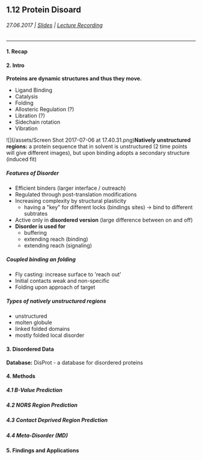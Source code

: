 ## 1.12 Protein Disoard

###### 27.06.2017 \| [Slides](https://www.rostlab.org/sites/default/files/fileadmin/teaching/SoSe17/PP1CS/cb1e_20170627_disorder.pdf) \| [Lecture Recording](https://www.youtube.com/watch?v=AYidbIDB0Mo&list=PLg46T0OlBIJ9abbsmUL-ux24DCpoUlC1J&index=11)

---

#### 1. Recap

#### 2. Intro

**Proteins are dynamic structures and thus they move.**

* Ligand Binding
* Catalysis
* Folding
* Allosteric Regulation \(?\)
* Libration \(?\)
* Sidechain rotation
* Vibration

![](/assets/Screen Shot 2017-07-06 at 17.40.31.png)**Natively unstructured regions:** a protein sequence that in solvent is unstructured \(2 time points will give different images\), but upon binding adopts a secondary structure \(induced fit\)

##### Features of Disorder

* Efficient binders \(larger interface / outreach\)
* Regulated through post-translation modifications
* Increasing complexity by structural plasticity
  * having a "key" for different locks \(bindings sites\) -&gt; bind to different subtrates
* Active only in **disordered version** \(large difference between on and off\)
* **Disorder is used for**
  * buffering
  * extending reach \(binding\)
  * extending reach \(signaling\)

##### Coupled binding an folding

* Fly casting: increase surface to 'reach out'
* Initial contacts weak and non-specific
* Folding upon approach of target

##### Types of natively unstructured regions

* unstructured 
* molten globule
* linked folded domains
* mostly folded local disorder

#### 3. Disordered Data

**Database:** DisProt - a database for disordered proteins

#### 4. Methods

##### 4.1 B-Value Prediction

##### 4.2 NORS Region Prediction

##### 4.3 Contact Deprived Region Prediction

##### 4.4 Meta-Disorder \(MD\)

#### 5. Findings and Applications



